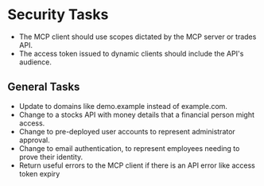 # Security Tasks

- The MCP client should use scopes dictated by the MCP server or trades API.
- The access token issued to dynamic clients should include the API's audience.

## General Tasks

- Update to domains like demo.example instead of example.com.
- Change to a stocks API with money details that a financial person might access.
- Change to pre-deployed user accounts to represent administrator approval.
- Change to email authentication, to represent employees needing to prove their identity.
- Return useful errors to the MCP client if there is an API error like access token expiry
